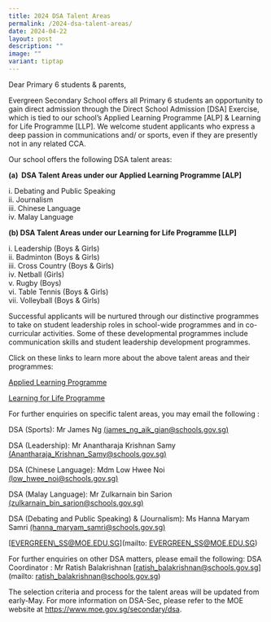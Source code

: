```yaml
---
title: 2024 DSA Talent Areas
permalink: /2024-dsa-talent-areas/
date: 2024-04-22
layout: post
description: ""
image: ""
variant: tiptap
---
```

<p>Dear Primary 6 students &amp; parents,</p>
<p>Evergreen Secondary School offers all Primary 6 students an opportunity
to gain direct admission through the Direct School Admission [DSA] Exercise,
which is tied to our school’s Applied Learning Programme [ALP] &amp; Learning
for Life Programme [LLP]. We welcome student applicants who express a deep
passion in communications and/ or sports, even if they are presently not
in any related CCA.</p>
<p>Our school offers the following DSA talent areas:</p>
<p><strong>(a)&nbsp; DSA Talent Areas under our Applied Learning Programme [ALP]</strong>
</p>
<p>i. Debating and Public Speaking
<br>ii. Journalism
<br>iii. Chinese Language
<br>iv. Malay Language</p>
<p><strong>(b) DSA Talent Areas under our Learning for Life Programme [LLP]</strong>
</p>
<p>i. Leadership (Boys &amp; Girls)
<br>ii. Badminton (Boys &amp; Girls)
<br>iii. Cross Country (Boys &amp; Girls)
<br>iv. Netball (Girls)
<br>v. Rugby (Boys)
<br>vi. Table Tennis (Boys &amp; Girls)
<br>vii. Volleyball (Boys &amp; Girls)</p>
<p>Successful applicants will be nurtured through our distinctive programmes
to take on student leadership roles in school-wide programmes and in co-curricular
activities. Some of these developmental programmes include communication
skills and student leadership development programmes.</p>
<p>Click on these links to learn more about the above talent areas and their
programmes:</p>
<p><a href="https://www.evergreensec.moe.edu.sg/curriculum/alp/" rel="noopener noreferrer nofollow" target="_blank">Applied Learning Programme</a>
</p>
<p><a href="https://www.evergreensec.moe.edu.sg/our-curriculum/Distinctive-School-Programmes/Learning-for-Life-Programme-LLP/" rel="noopener noreferrer nofollow" target="_blank">Learning for Life Programme</a>
</p>
<p>For further enquiries on specific talent areas, you may email the following
:</p>
<p>DSA (Sports): Mr James Ng <a href="james_ng_aik_gian@schools.gov.sg" rel="noopener noreferrer nofollow" target="_blank">(james_ng_aik_gian@schools.gov.sg)</a>
</p>
<p>DSA (Leadership): Mr Anantharaja Krishnan Samy <a href="Anantharaja_Krishnan_Samy@schools.gov.sg" rel="noopener noreferrer nofollow" target="_blank">(Anantharaja_Krishnan_Samy@schools.gov.sg)</a>
</p>
<p>DSA (Chinese Language): Mdm Low Hwee Noi <a href="low_hwee_noi@schools.gov.sg" rel="noopener noreferrer nofollow" target="_blank">(low_hwee_noi@schools.gov.sg)</a>
</p>
<p>DSA (Malay Language): Mr Zulkarnain bin Sarion <a href="zulkarnain_bin_sarion@schools.gov.sg" rel="noopener noreferrer nofollow" target="_blank">(zulkarnain_bin_sarion@schools.gov.sg)</a>
</p>
<p>DSA (Debating and Public Speaking) &amp; (Journalism): Ms Hanna Maryam
Samri <a href="hanna_maryam_samri@schools.gov.sg" rel="noopener noreferrer nofollow" target="_blank">(hanna_maryam_samri@schools.gov.sg)</a>
</p>
<p>[<a href="mailto:EVERGREEN\_SS@MOE.EDU.SG" rel="noopener noreferrer nofollow" target="_blank">EVERGREEN\_SS@MOE.EDU.SG</a>](mailto:
<a href="mailto:EVERGREEN_SS@MOE.EDU.SG" rel="noopener noreferrer nofollow" target="_blank">EVERGREEN_SS@MOE.EDU.SG</a>)</p>
<p>For further enquiries on other DSA matters, please email the following:
DSA Coordinator : Mr Ratish Balakrishnan [<a href="ratish_balakrishnan@schools.gov.sg" rel="noopener noreferrer nofollow" target="_blank">ratish_balakrishnan@schools.gov.sg</a>](mailto:
<a href="ratish_balakrishnan@schools.gov.sg" rel="noopener noreferrer nofollow" target="_blank">ratish_balakrishnan@schools.gov.sg</a>)</p>
<p></p>
<p>The selection criteria and process for the talent areas will be updated
from early-May. For more information on DSA-Sec, please refer to the MOE
website at <a href="https://www.moe.gov.sg/secondary/dsa" rel="noopener noreferrer nofollow" target="_blank">https://www.moe.gov.sg/secondary/dsa</a>.</p>